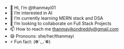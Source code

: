 - 👋 Hi, I’m @thanmayi01
- 👀 I’m interested in AI
- 🌱 I’m currently learning MERN stack and DSA
- 💞️ I’m looking to collaborate on Full Stack Projects
- 📫 How to reach me thanmayikondreddy@gmail.com
- 😄 Pronouns: she/her/thanmayi
- ⚡ Fun fact: (❁´◡`❁)

<!---
thanmayi01/thanmayi01 is a ✨ special ✨ repository because its `README.md` (this file) appears on your GitHub profile.
You can click the Preview link to take a look at your changes.
--->

